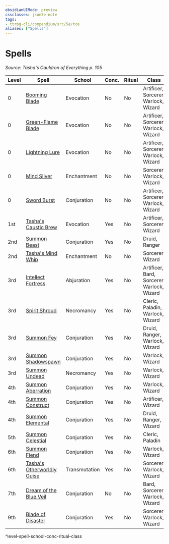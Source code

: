 ```yaml
---
obsidianUIMode: preview
cssclasses: json5e-note
tags:
- ttrpg-cli/compendium/src/5e/tce
aliases: ["Spells"]
---
```

# Spells
*Source: Tasha's Cauldron of Everything p. 105* 

| Level | Spell | School | Conc. | Ritual | Class |
|-------|-------|--------|-------|--------|-------|
| 0 | [Booming Blade](3-Mechanics/CLI/spells/booming-blade-tce.md) | Evocation | No | No | Artificer, Sorcerer, Warlock, Wizard |
| 0 | [Green-Flame Blade](3-Mechanics/CLI/spells/green-flame-blade-tce.md) | Evocation | No | No | Artificer, Sorcerer, Warlock, Wizard |
| 0 | [Lightning Lure](3-Mechanics/CLI/spells/lightning-lure-tce.md) | Evocation | No | No | Artificer, Sorcerer, Warlock, Wizard |
| 0 | [Mind Sliver](3-Mechanics/CLI/spells/mind-sliver-tce.md) | Enchantment | No | No | Sorcerer, Warlock, Wizard |
| 0 | [Sword Burst](3-Mechanics/CLI/spells/sword-burst-tce.md) | Conjuration | No | No | Artificer, Sorcerer, Warlock, Wizard |
| 1st | [Tasha's Caustic Brew](3-Mechanics/CLI/spells/tashas-caustic-brew-tce.md) | Evocation | Yes | No | Artificer, Sorcerer, Wizard |
| 2nd | [Summon Beast](3-Mechanics/CLI/spells/summon-beast-tce.md) | Conjuration | Yes | No | Druid, Ranger |
| 2nd | [Tasha's Mind Whip](3-Mechanics/CLI/spells/tashas-mind-whip-tce.md) | Enchantment | No | No | Sorcerer, Wizard |
| 3rd | [Intellect Fortress](3-Mechanics/CLI/spells/intellect-fortress-tce.md) | Abjuration | Yes | No | Artificer, Bard, Sorcerer, Warlock, Wizard |
| 3rd | [Spirit Shroud](3-Mechanics/CLI/spells/spirit-shroud-tce.md) | Necromancy | Yes | No | Cleric, Paladin, Warlock, Wizard |
| 3rd | [Summon Fey](3-Mechanics/CLI/spells/summon-fey-tce.md) | Conjuration | Yes | No | Druid, Ranger, Warlock, Wizard |
| 3rd | [Summon Shadowspawn](3-Mechanics/CLI/spells/summon-shadowspawn-tce.md) | Conjuration | Yes | No | Warlock, Wizard |
| 3rd | [Summon Undead](3-Mechanics/CLI/spells/summon-undead-tce.md) | Necromancy | Yes | No | Warlock, Wizard |
| 4th | [Summon Aberration](3-Mechanics/CLI/spells/summon-aberration-tce.md) | Conjuration | Yes | No | Warlock, Wizard |
| 4th | [Summon Construct](3-Mechanics/CLI/spells/summon-construct-tce.md) | Conjuration | Yes | No | Artificer, Wizard |
| 4th | [Summon Elemental](3-Mechanics/CLI/spells/summon-elemental-tce.md) | Conjuration | Yes | No | Druid, Ranger, Wizard |
| 5th | [Summon Celestial](3-Mechanics/CLI/spells/summon-celestial-tce.md) | Conjuration | Yes | No | Cleric, Paladin |
| 6th | [Summon Fiend](3-Mechanics/CLI/spells/summon-fiend-tce.md) | Conjuration | Yes | No | Warlock, Wizard |
| 6th | [Tasha's Otherworldly Guise](3-Mechanics/CLI/spells/tashas-otherworldly-guise-tce.md) | Transmutation | Yes | No | Sorcerer, Warlock, Wizard |
| 7th | [Dream of the Blue Veil](3-Mechanics/CLI/spells/dream-of-the-blue-veil-tce.md) | Conjuration | No | No | Bard, Sorcerer, Warlock, Wizard |
| 9th | [Blade of Disaster](3-Mechanics/CLI/spells/blade-of-disaster-tce.md) | Conjuration | Yes | No | Sorcerer, Warlock, Wizard |
^level-spell-school-conc-ritual-class
